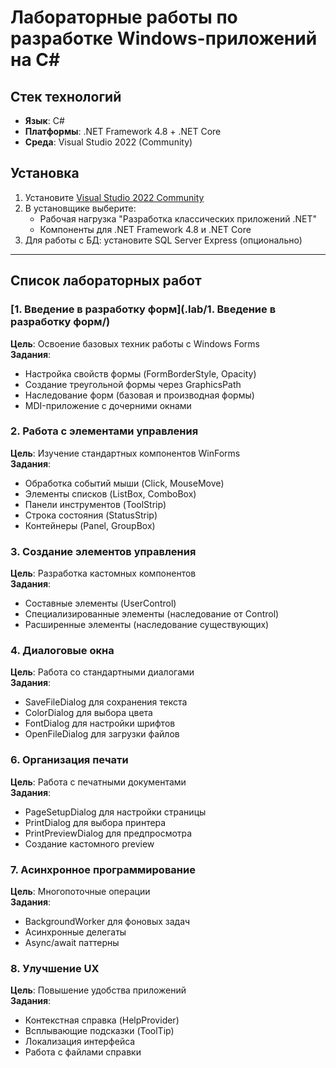 # Лабораторные работы по разработке Windows-приложений на C#

## Стек технологий
- **Язык**: C# 
- **Платформы**: .NET Framework 4.8 + .NET Core
- **Среда**: Visual Studio 2022 (Community)

## Установка
1. Установите [Visual Studio 2022 Community](https://visualstudio.microsoft.com/)
2. В установщике выберите:
   - Рабочая нагрузка "Разработка классических приложений .NET"
   - Компоненты для .NET Framework 4.8 и .NET Core
3. Для работы с БД: установите SQL Server Express (опционально)

---

## Список лабораторных работ

   ### [1. Введение в разработку форм](.lab/1. Введение в разработку форм/)
**Цель**: Освоение базовых техник работы с Windows Forms  
**Задания**:
- Настройка свойств формы (FormBorderStyle, Opacity)
- Создание треугольной формы через GraphicsPath
- Наследование форм (базовая и производная формы)
- MDI-приложение с дочерними окнами

### 2. Работа с элементами управления
**Цель**: Изучение стандартных компонентов WinForms  
**Задания**:
- Обработка событий мыши (Click, MouseMove)
- Элементы списков (ListBox, ComboBox)
- Панели инструментов (ToolStrip) 
- Строка состояния (StatusStrip)
- Контейнеры (Panel, GroupBox)

### 3. Создание элементов управления
**Цель**: Разработка кастомных компонентов  
**Задания**:
- Составные элементы (UserControl)
- Специализированные элементы (наследование от Control)
- Расширенные элементы (наследование существующих)

### 4. Диалоговые окна
**Цель**: Работа со стандартными диалогами  
**Задания**:
- SaveFileDialog для сохранения текста
- ColorDialog для выбора цвета
- FontDialog для настройки шрифтов  
- OpenFileDialog для загрузки файлов

### 6. Организация печати
**Цель**: Работа с печатными документами  
**Задания**:
- PageSetupDialog для настройки страницы
- PrintDialog для выбора принтера
- PrintPreviewDialog для предпросмотра
- Создание кастомного preview

### 7. Асинхронное программирование
**Цель**: Многопоточные операции  
**Задания**:
- BackgroundWorker для фоновых задач
- Асинхронные делегаты
- Async/await паттерны

### 8. Улучшение UX
**Цель**: Повышение удобства приложений  
**Задания**:
- Контекстная справка (HelpProvider)
- Всплывающие подсказки (ToolTip)
- Локализация интерфейса
- Работа с файлами справки



